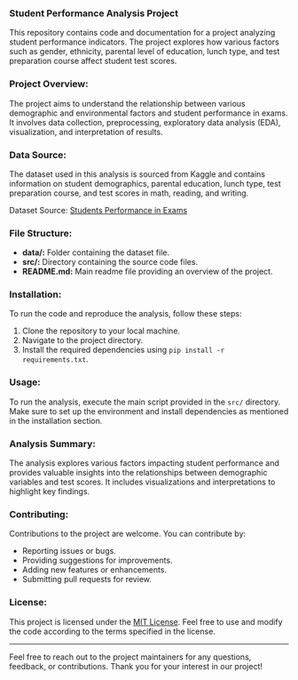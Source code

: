 ### Student Performance Analysis Project

This repository contains code and documentation for a project analyzing student performance indicators. The project explores how various factors such as gender, ethnicity, parental level of education, lunch type, and test preparation course affect student test scores.

### Project Overview:

The project aims to understand the relationship between various demographic and environmental factors and student performance in exams. It involves data collection, preprocessing, exploratory data analysis (EDA), visualization, and interpretation of results.

### Data Source:

The dataset used in this analysis is sourced from Kaggle and contains information on student demographics, parental education, lunch type, test preparation course, and test scores in math, reading, and writing.

Dataset Source: [Students Performance in Exams](https://www.kaggle.com/datasets/spscientist/students-performance-in-exams?datasetId=74977)

### File Structure:

- **data/:** Folder containing the dataset file.
- **src/:** Directory containing the source code files.
- **README.md:** Main readme file providing an overview of the project.

### Installation:

To run the code and reproduce the analysis, follow these steps:

1. Clone the repository to your local machine.
2. Navigate to the project directory.
3. Install the required dependencies using `pip install -r requirements.txt`.

### Usage:

To run the analysis, execute the main script provided in the `src/` directory. Make sure to set up the environment and install dependencies as mentioned in the installation section.

### Analysis Summary:

The analysis explores various factors impacting student performance and provides valuable insights into the relationships between demographic variables and test scores. It includes visualizations and interpretations to highlight key findings.

### Contributing:

Contributions to the project are welcome. You can contribute by:

- Reporting issues or bugs.
- Providing suggestions for improvements.
- Adding new features or enhancements.
- Submitting pull requests for review.

### License:

This project is licensed under the [MIT License](LICENSE). Feel free to use and modify the code according to the terms specified in the license.

---

Feel free to reach out to the project maintainers for any questions, feedback, or contributions. Thank you for your interest in our project!